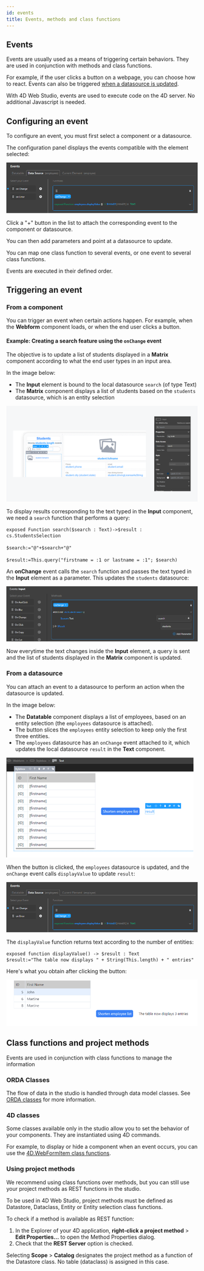 ```yaml
---
id: events
title: Events, methods and class functions
---
```


## Events

Events are usually used as a means of triggering certain behaviors. They are used in conjunction with methods and class functions. 

For example, if the user clicks a button on a webpage, you can choose how to react.
Events can also be triggered [when a datasource is updated](#example-2-attaching-an-event-to-a-datasource). 

With 4D Web Studio, events are used to execute code on the 4D server. No additional Javascript is needed.

## Configuring an event

To configure an event, you must first select a component or a datasource.

The configuration panel displays the events compatible with the element selected:

![event-datasource-event](img/event-datasource-event.png)

Click a "+" button in the list to attach the corresponding event to the component or datasource.

You can then add parameters and point at a datasource to update.

You can map one class function to several events, or one event to several class functions.

Events are executed in their defined order.

## Triggering an event

### From a component

You can trigger an event when certain actions happen. For example, when the **Webform** component loads, or when the end user clicks a button. 

#### Example: Creating a search feature using the `onChange` event

The objective is to update a list of students displayed in a **Matrix** component according to what the end user types in an input area.

In the image below: 
* The **Input** element is bound to the local datasource `search` (of type Text)
* The **Matrix** component displays a list of students based on the `students` datasource, which is an entity selection

![search](img/search-component.png)

To display results corresponding to the text typed in the **Input** component, we need a `search` function that performs a query:

```4d
exposed Function search($search : Text)->$result : cs.StudentsSelection
	
$search:="@"+$search+"@"
	
$result:=This.query("firstname = :1 or lastname = :1"; $search)   
```

An **onChange** event calls the `search` function and passes the text typed in the **Input** element as a parameter. This updates the `students` datasource:

![search](img/search-event.png)

Now everytime the text changes inside the **Input** element, a query is sent and the list of students displayed in the **Matrix** component is updated.

###  From a datasource

You can attach an event to a datasource to perform an action when the datasource is updated.

In the image below: 

* The **Datatable** component displays a list of employees, based on an entity selection (the `employees` datasource is attached).
* The button slices the `employees` entity selection to keep only the first three entities.
* The `employees` datasource has an `onChange` event attached to it, which updates the local datasource `result` in the **Text** component.

![event-datasource](img/event-datasource.png)

When the button is clicked, the `employees` datasource is updated, and the `onChange` event calls `displayValue` to update `result`:

![event-datasource-event](img/event-datasource-event.png)

The `displayValue` function returns text according to the number of entities: 

```4d 
exposed function displayValue() -> $result : Text
$result:="The table now displays " + String(This.length) + " entries"
```

Here's what you obtain after clicking the button:

![event-datasource-result](img/event-datasource-result.png)

## Class functions and project methods

Events are used in conjunction with class functions to manage the information

### ORDA Classes

The flow of data in the studio is handled through data model classes. See [ORDA classes](https://developer.4d.com/docs/en/ORDA/ordaClasses.html) for more information.

### 4D classes

Some classes available only in the studio allow you to set the behavior of your components. They are instantiated using 4D commands.

For example, to display or hide a component when an event occurs, you can use the [4D.WebFormItem class functions](API/WebFormItemClass.md).

### Using project methods

We recommend using class functions over methods, but you can still use your project methods as REST functions in the studio.

To be used in 4D Web Studio, project methods must be defined as Datastore, Dataclass, Entity or Entity selection class functions. 

To check if a method is available as REST function: 
1. In the Explorer of your 4D application, **right-click a project method** > **Edit Properties...** to open the Method Properties dialog. 
2. Check that the **REST Server** option is checked.

Selecting **Scope** > **Catalog** designates the project method as a function of the Datastore class. No table (dataclass) is assigned in this case.



